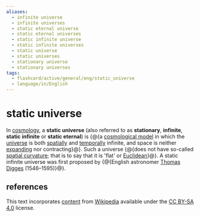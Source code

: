 ```yaml
---
aliases:
  - infinite universe
  - infinite universes
  - static eternal universe
  - static eternal universes
  - static infinite universe
  - static infinite universes
  - static universe
  - static universes
  - stationary universe
  - stationary universes
tags:
  - flashcard/active/general/eng/static_universe
  - language/in/English
---
```


# static universe

In [cosmology](cosmology.md), a __static universe__ (also referred to as __stationary__, __infinite__, __static infinite__ or __static eternal__) is {@{a [cosmological model](physical%20cosmology.md) in which the [universe](universe.md) is both [spatially](space.md) and [temporally](time.md) infinite, and space is neither [expanding](expansion%20of%20the%20universe.md) nor contracting}@}. Such a universe {@{does not have so-called [spatial curvature](shape%20of%20the%20universe.md); that is to say that it is 'flat' or [Euclidean](Euclidean%20space.md)}@}. A static infinite universe was first proposed by {@{English astronomer [Thomas Digges](Thomas%20Digges.md) (1546–1595)}@}. <!--SR:!2025-07-04,246,330!2026-07-22,526,310!2025-04-06,140,250-->

## references

This text incorporates [content](https://en.wikipedia.org/wiki/static_universe) from [Wikipedia](Wikipedia.md) available under the [CC BY-SA 4.0](https://creativecommons.org/licenses/by-sa/4.0/) license.
